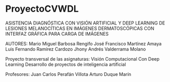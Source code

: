 # ProyectoCVWDL
ASISTENCIA DIAGNÓSTICA CON VISIÓN ARTIFICIAL Y DEEP LEARNING DE LESIONES MELANOCÍTICAS EN IMÁGENES DERMATOSCÓPICAS CON INTERFAZ GRÁFICA PARA CARGA DE IMÁGENES


AUTORES: 
Mario Miguel Barbosa Rengifo
José Francisco Martínez Amaya 
Luis Fernando Ramírez Cardozo
Jhony Andrés Valderrama Molano


Proyecto transversal de las asignaturas: 
Visión Computacional Con Deep Learning
Desarrollo de proyectos de inteligencia artificial


Profesores: 
Juan Carlos Perafán Villota
Arturo Duque Marín


